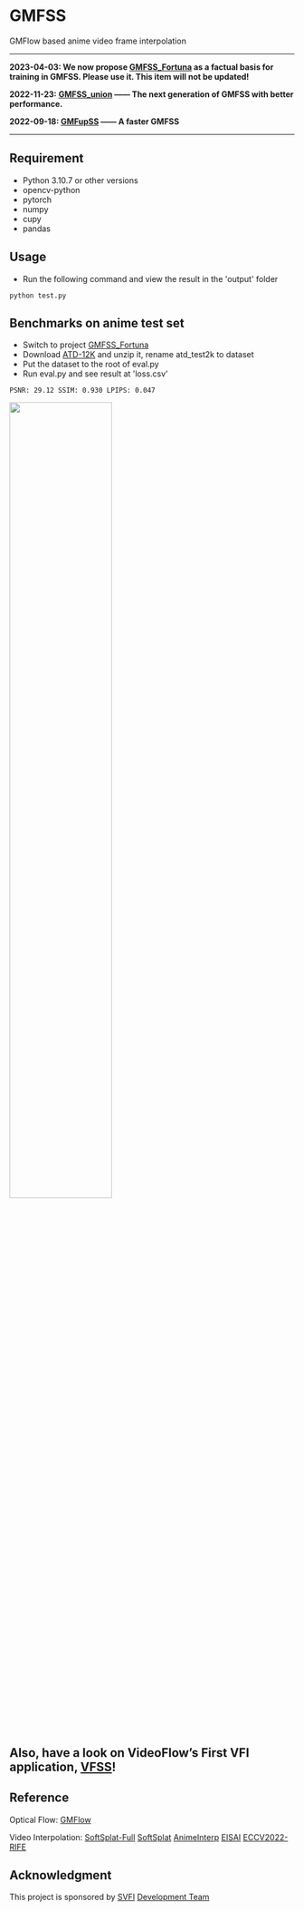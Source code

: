 # GMFSS
GMFlow based anime video frame interpolation

---

**2023-04-03: We now propose [GMFSS_Fortuna](https://github.com/98mxr/GMFSS_Fortuna) as a factual basis for training in GMFSS. Please use it. This item will not be updated!**

**2022-11-23: [GMFSS_union](https://github.com/98mxr/GMFSS_union) —— The next generation of GMFSS with better performance.**

**2022-09-18: [GMFupSS](https://github.com/98mxr/GMFupSS) —— A faster GMFSS**

---

## Requirement

- Python 3.10.7 or other versions
- opencv-python
- pytorch
- numpy
- cupy
- pandas

## Usage
- Run the following command and view the result in the 'output' folder
```
python test.py
```

## Benchmarks on anime test set

- Switch to project [GMFSS_Fortuna](https://github.com/98mxr/GMFSS_Fortuna)
- Download [ATD-12K](https://drive.google.com/file/d/1GZ3PwCqhDyD_5-9HCsJdowq2g8Dt31ax/view?usp=sharing) and unzip it, rename atd_test2k to dataset
- Put the dataset to the root of eval.py
- Run eval.py and see result at 'loss.csv'

```
PSNR: 29.12 SSIM: 0.930 LPIPS: 0.047
```

<img src="https://user-images.githubusercontent.com/68835291/190122330-1f3e0418-5e19-4383-a215-09f944cf5f85.gif" width="60%">

## Also, have a look on VideoFlow’s First VFI application, [VFSS](https://github.com/hyw-dev/VFSS)!

## Reference

Optical Flow:
[GMFlow](https://github.com/haofeixu/gmflow)

Video Interpolation: 
[SoftSplat-Full](https://github.com/JHLew/SoftSplat-Full)  [SoftSplat](https://github.com/sniklaus/softmax-splatting) [AnimeInterp](https://github.com/lisiyao21/AnimeInterp) [EISAI](https://github.com/ShuhongChen/eisai-anime-interpolator) [ECCV2022-RIFE](https://github.com/megvii-research/ECCV2022-RIFE)

## Acknowledgment
This project is sponsored by [SVFI](https://steamcommunity.com/app/1692080) [Development Team](https://github.com/Justin62628/Squirrel-RIFE) 
